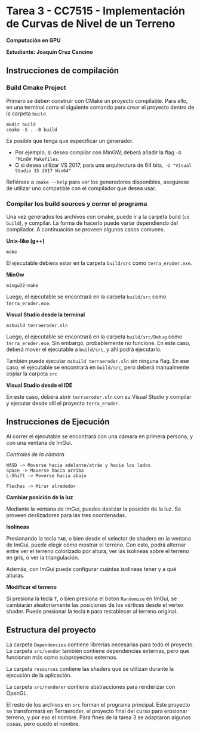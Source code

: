 # Tarea 3 - CC7515 - Implementación de Curvas de Nivel de un Terreno
**Computación en GPU**

**Estudiante: Joaquín Cruz Cancino**

## Instrucciones de compilación

### Build Cmake Project
Primero se deben construir con CMake un proyecto compilable.
Para ello, en una terminal corra el siguiente comando para crear el proyecto dentro de la carpeta `build`.

```
mkdir build
cmake -S . -B build
```

Es posible que tenga que especificar un generador.

* Por ejemplo, si desea compilar con MinGW, deberá añadir la flag `-G "MinGW Makefiles`.
* O si desea utilizar VS 2017, para una arquitectura de 64 bits, `-G "Visual Studio 15 2017 Win64"`

Refiérase a `cmake --help` para ver los generadores disponibles, asegúrese de utilizar uno compatible con el compilador
que desea usar.

### Compilar los build sources y correr el programa

Una vez generados los archivos con cmake, puede ir a la carpeta build (`cd build`), y compilar. La forma de hacerlo puede
variar dependiendo del compilador. A continuación se proveen algunos casos comunes.

**Unix-like (g++)**
```
make
```
El ejecutable debiera estar en la carpeta `build/src` como `terra_eroder.exe`.

**MinGw**
```
mingw32-make
```
Luego, el ejecutable se encontrará en la carpeta `build/src` como `terra_eroder.exe`.

**Visual Studio desde la terminal**
```
msbuild terraeroder.sln
```
Luego, el ejecutable se encontrará en la carpeta `build/src/Debug` como `terra_eroder.exe`. Sin embargo, probablemente no funcione.
En este caso, deberá mover el ejecutable a `build/src`, y ahí podrá ejecutarlo.

También puede ejecutar `msbuild terraeroder.sln` sin ninguna flag. En ese caso, el ejecutable se encontrará en `build/src`, pero
deberá manualmente copiar la carpeta `src`

**Visual Studio desde el IDE**

En este caso, deberá abrir `terraeroder.sln` con su Visual Studio y compilar y ejecutar desde allí el proyecto `terra_eroder`.

## Instrucciones de Ejecución

Al correr el ejecutable se encontrará con una cámara en primera persona, y con una ventana de ImGui.

*Controles de la cámara*
```
WASD -> Moverse hacia adelante/atrás y hacia los lados
Space -> Moverse hacia arriba
L-Shift -> Moverse hacia abajo

Flechas -> Mirar alrededor
```

**Cambiar posición de la luz**

Mediante la ventana de ImGui, puedes deslizar la posición de la luz. Se proveen deslizadores para las tres coordenadas.

**Isolineas**

Presionando la tecla `TAB`, o bien desde el selector de shaders en la ventana de ImGui, puede elegir cómo mostrar el terreno.
Con esto, podrá alternar entre ver el terreno colorizado por altura, ver las isolineas sobre el terreno en gris, o ver la triangulación.

Además, con ImGui puede configurar cuántas isolineas tener y a qué alturas.

**Modificar el terreno**

Si presiona la tecla `T`, o bien presiona el botón `Randomize` en ImGui, se cambiarán aleatoriamente las posiciones de
los vértices desde el vertex shader. Puede presionar la tecla `R` para restablecer al terreno original.

## Estructura del proyecto

La carpeta `Dependencies` contiene librerías necesarias para todo el proyecto. La carpeta `src/vendor` también contiene
dependencias externas, pero que funcionan más como subproyectos externos.

La carpeta `resources` contiene las shaders que se utilizan durante la ejecución de la aplicación. 

La carpeta `src/renderer` contiene abstracciones para renderizar con OpenGL.

El resto de los archivos en `src` forman el programa principal. Este proyecto se transformará en Terraeroder, el proyecto
final del curso para erosionar terreno, y por eso el nombre. Para fines de la tarea 3 se adaptaron algunas cosas, pero quedó el nombre.